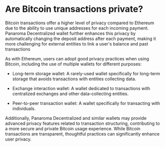 # Are Bitcoin transactions private?

Bitcoin transactions offer a higher level of privacy compared to Ethereum due to the ability to use unique addresses for each incoming payment. Panaroma Decentralized wallet further enhances this privacy by automatically changing the deposit address after each payment, making it more challenging for external entities to link a user's balance and past transactions  

As with Ethereum, users can adopt good privacy practices when using Bitcoin, including the use of multiple wallets for different purposes: 
  
- Long-term storage wallet: A rarely-used wallet specifically for long-term storage that avoids transactions with entities collecting data. 

- Exchange interaction wallet: A wallet dedicated to transactions with centralized exchanges and other data-collecting entities. 

- Peer-to-peer transaction wallet: A wallet specifically for transacting with individuals. 


Additionally, Panaroma Decentralized and similar wallets may provide advanced privacy features related to transaction structuring, contributing to a more secure and private Bitcoin usage experience. While Bitcoin transactions are transparent, thoughtful practices can significantly enhance user privacy. 